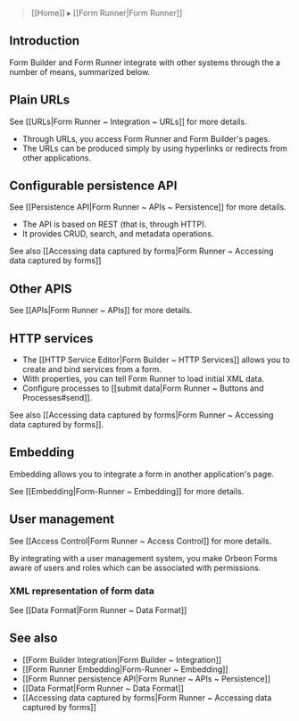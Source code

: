 > [[Home]] ▸ [[Form Runner|Form Runner]]

## Introduction

Form Builder and Form Runner integrate with other systems through the a number of means, summarized below.

## Plain URLs

See [[URLs|Form Runner ~ Integration ~ URLs]] for more details.

- Through URLs, you access Form Runner and Form Builder's pages.
- The URLs can be produced simply by using hyperlinks or redirects from other applications.

## Configurable persistence API

See [[Persistence API|Form Runner ~ APIs ~ Persistence]] for more details.

- The API is based on REST (that is, through HTTP).
- It provides CRUD, search, and metadata operations.

See also [[Accessing data captured by forms|Form Runner ~ Accessing data captured by forms]]

## Other APIS

See [[APIs|Form Runner ~ APIs]] for more details.

## HTTP services

- The [[HTTP Service Editor|Form Builder ~ HTTP Services]] allows you to create and bind services from a form.
- With properties, you can tell Form Runner to load initial XML data.
- Configure processes to [[submit data|Form Runner ~ Buttons and Processes#send]].

See also [[Accessing data captured by forms|Form Runner ~ Accessing data captured by forms]].

## Embedding

Embedding allows you to integrate a form in another application's page.

See [[Embedding|Form-Runner ~ Embedding]] for more details.

## User management

See [[Access Control|Form Runner ~ Access Control]] for more details.

By integrating with a user management system, you make Orbeon Forms aware of users and roles which can be associated with permissions.

### XML representation of form data

See [[Data Format|Form Runner ~ Data Format]]

## See also

- [[Form Builder Integration|Form Builder ~ Integration]]
- [[Form Runner Embedding|Form-Runner ~ Embedding]]
- [[Form Runner persistence API|Form Runner ~ APIs ~ Persistence]]
- [[Data Format|Form Runner ~ Data Format]]
- [[Accessing data captured by forms|Form Runner ~ Accessing data captured by forms]]
